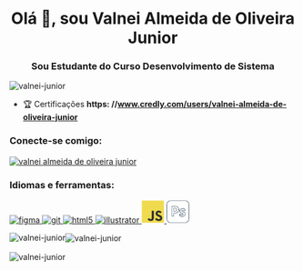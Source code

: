 <h1 align="center">Olá 👋, sou Valnei Almeida de Oliveira Junior</h1>
<h3 align="center">Sou Estudante do Curso Desenvolvimento de Sistema</h3>

<p align="left"> <img src="https://komarev.com/ghpvc/?username=valnei-junior&label=Profile%20views&color=0e75b6&style=flat" alt="valnei-junior" /> </p>

- 🏆 Certificações **https: //www.credly.com/users/valnei-almeida-de-oliveira-junior**

<h3 align="left">Conecte-se comigo:</h3>
<p align="left">
<a href=" https://fb.com/valnei almeida de oliveira junior" target="blank"><img align="center" src="https://raw.githubusercontent.com/rahuldkjain/github-profile-readme-generator/master/src/images/icons/Social/facebook.svg" alt="valnei almeida de oliveira junior" height="30 " width="40" /></a>
</p>

<h3 align="left">Idiomas e ferramentas:</h3>
<p align="left"> <a href="https://www .figma.com/" target="_blank" rel="noreferrer"> <img src="https://www.vectorlogo.zone/logos/figma/figma-icon.svg" alt="figma" width=" 40" altura="40"/> </a> <a href="https://git-scm.com/" target="_blank" rel="noreferrer"> <img src="https://www.vectorlogo.zone/logos/git-scm/git-scm-icon.svg" alt="git" largura="40" altura="40"/> </a> <a href="https://www.w3.org/html/" target="_blank" rel="noreferrer"> <img src="https://raw.githubusercontent.com/devicons/devicon/master/icons/ html5/html5-original-wordmark.svg" alt="html5" largura="40" altura="40"/> </a> <a href="https://www.adobe.com/br/products/ illustrator.html" target="_blank" rel="noreferrer"> <img src="https://www.vectorlogo.zone/logos/adobe_illustrator/adobe_illustrator-icon.svg" alt="illustrator" width="40" height="40"/> </a> <a href="https://developer.mozilla.org/en-US/docs/Web/JavaScript" target="_blank" rel="noreferrer "> <img src="https://raw.githubusercontent.com/devicons/devicon/master/icons/javascript/javascript-original.svg" alt="javascript" width="40" height="40"/> </a> <a href="https://www.photoshop.com/pt" target="_blank" rel="noreferrer"> <img src="https://raw.githubusercontent.com/devicons/devicon/master/icons/photoshop/photoshop-line.svg" alt="photoshop" width="40" height="40"/> </a> </p>

<p><img align="left" src="https://github-readme-stats.vercel.app/api/top-langs?username=valnei-junior&show_icons=true&locale=en&layout=compact" alt="valnei-junior" /></p>

<p> <img align="center" src="https://github-readme-stats.vercel.app/api?username=valnei-junior&show_icons=true&locale=en" alt="valnei-junior" /></p>

<p><img align="center" src="https://github-readme-streak-stats.herokuapp.com/?user=valnei-junior&" alt="valnei-junior" /></p>
